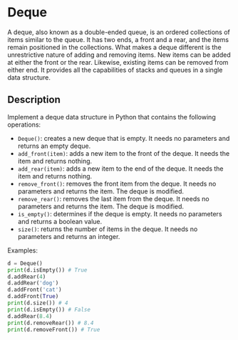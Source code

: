 # Deque

A deque, also known as a double-ended queue, is an ordered collections of items similar to the queue.
It has two ends, a front and a rear, and the items remain positioned in the collections. What makes a deque
different is the unrestrictive nature of adding and removing items. New items can be added at either
the front or the rear. Likewise, existing items can be removed from either end. It provides all the capabilities
of stacks and queues in a single data structure.


## Description

Implement a deque data structure in Python that contains the following operations:
- `Deque()`: creates a new deque that is empty. It needs no parameters and returns an empty deque.
- `add_front(item)`: adds a new item to the front of the deque. It needs the item and returns nothing.
- `add_rear(item)`: adds a new item to the end of the deque. It needs the item and returns nothing.
- `remove_front()`: removes the front item from the deque. It needs no parameters and returns the item. The deque is modified.
- `remove_rear()`: removes the last item from the deque. It needs no parameters and returns the item. The deque is modified.
- `is_empty()`: determines if the deque is empty. It needs no parameters and returns a boolean value.
- `size()`: returns the number of items in the deque. It needs no parameters and returns an integer.

Examples:
```python
d = Deque()
print(d.isEmpty()) # True
d.addRear(4)
d.addRear('dog')
d.addFront('cat')
d.addFront(True)
print(d.size()) # 4
print(d.isEmpty()) # False
d.addRear(8.4)
print(d.removeRear()) # 8.4
print(d.removeFront()) # True
```
